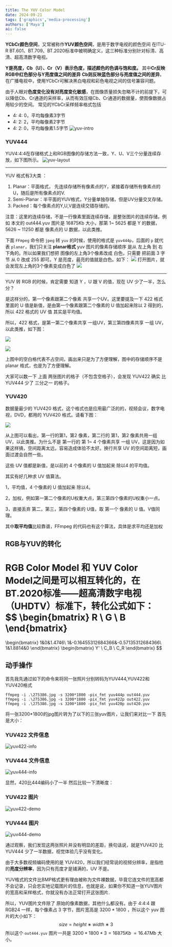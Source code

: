 ```yaml
---
title: The YUV Color Model
date: 2024-09-21
tags: ['graphics','media-processing']
authors: ['Maya']
ai: false
---
```


**YCbCr颜色空间**，又常被称作**YUV颜色空间**，是用于数字电视的颜色空间
在ITU-R BT.601、BT.709、BT.2020标准中被明确定义，这三种标准分别针对标清、高清、超高清数字电视。

**Y是亮度，Cb（U）、Cr（V）表示色度，描述颜色的色调与饱和度。**
其中**Cr反映RGB中红色部分与Y亮度值之间的差异**
**Cb则反映蓝色部分与亮度值之间的差异**。
在广播电视中，使用YCbCr可解决黑白电视和彩色电视之间的信号兼容问题。

由于人眼对**色度变化没有对亮度变化敏感**，在图像质量损失忽略不计的前提下，可以降低Cb、Cr通道的采样率，从而有效压缩Cb、Cr通道的数据量，使图像数据占用较少的空间。
常见的YCbCr采样频率格式包括
- 4: 4: 0，平均每像素3字节
- 4: 2: 2，平均每像素2字节
- 4: 2: 0，平均每像素1.5字节
![yuv-intro](/media-processing/yuv-intro.png)
### YUV444

YUV4:4:4在存储格式上和RGB图像的存储方法一致，Y、U、V三个分量连续存放，如下图所示。
![yuv-layout](/media-processing/yuv-layout.png)


---

YUV 格式有3大类 ：

1. Planar：平面格式， 先连续存储所有像素点的Y，紧接着存储所有像素点的U，随后是所有像素点的V.
2. Semi-Planar：半平面的YUV格式，Y分量单独存储，但是UV分量交叉存储。
3. Packed：每个像素点的Y,U,V是连续交错存储的。

注意：这里的连续存储，不是一行像素里面连续存储，是整张图片的连续存储，例如 本文的 out444.yuv 图片是 16875Kb 大小，那第 1~ 5625 都是 Y 的数据， 5626 ~ 11250 都是 像素点的 U 数据，以此类推。

下面 `FFmpeg` 命令把 `jpeg` 转 `yuv` 的时候，使用的格式是 `yuv444p`，后面的 `p` 就代表 `planar`，我们只关注 **planar格式**
yuv 图片的像素存储顺序 是从 左上角 到 右下角的。所以如果我们想把 图像的左上角3个像素改成 白色，只需要 把前面 3 字节 从 0 改成 255 即可。Y 是亮度，最亮的值就是白色。如下：
![](/media-processing/yuv-edit.png)
打开图片，就会发现左上角的3个像素变成白色了
![](/media-processing/yuv-edit-demo.png)

---


YUV 转 RGB 的时候，肯定需要 知道 Y ，U 跟 V 的值，现在 UV 少了一半，怎么分？

是这样分的，第一个像素跟第二个像素 共享一个UV。这里要提及一下 422 格式里面的 U 值是新值，是由第一个像素跟第二个像素的 U 值加起来除以 2 得到的，所以 422 格式的 UV 值 其实是平均值。

所以，422 格式，是第一第二个像素共享 一组UV，第三第四像素共享 一组 UV，以此类推，如下图：

![](https://ffmpeg.xianwaizhiyin.net/base-knowledge/raw-yuv-data/raw-yuv-data-1-8.png)

![](https://ffmpeg.xianwaizhiyin.net/base-knowledge/raw-yuv-data/raw-yuv-data-1-9.png)

上图中的空白格代表不占空间，画出来只是为了方便理解，图中的存储顺序不是 planar 格式，也是为了方便理解。

大家可以数一下 上面 两张图片的格子（不包含空格子），会发现 YUV422 确实 比 YUV444 少了 三分之一 的格子。
### YUV420
数据量最少的 YUV420 格式，这个格式也是应用最广泛的的，视频会议，数字电视，DVD，都用的 YUV420 格式。请看下图：

![](https://ffmpeg.xianwaizhiyin.net/base-knowledge/raw-yuv-data/raw-yuv-data-1-10.png)

从上图可以看出，第一行的第1，第2 像素，第二行的 第1，第2 像素共用一组 UV，以此类推。为什么不是 第一行的 第 1~ 4 个像素共享 一组 UV，这是因为如果这样搞，空间距离太远，容易造成体验不太好。换行共享 UV 的空间距离短，画面过渡会自然一些。

这些 UV 值都是新值，是以前的 4 个像素的 U 值加起来 除以4 的平均值。

其实有好几种求 UV 值算法。

1，平均值，4 个像素的 U 值加起来 除以4。

2，加权，例如第一第二个像素的U权重大点，第三第四个像素的U权重小一点。

3，直接丢弃 第二，第三，第四个像素的 U值，取 第一个 像素的 U 值。V值同理。

其中**取平均值**比较靠谱，FFmpeg 的代码也有这个算法，具体是求平均还是加权


## RGB与YUV的转化

RGB Color Model 和 YUV Color Model之间是可以相互转化的，在**BT.2020标准——超高清数字电视（UHDTV）标准**下，转化公式如下：
$$
\begin{bmatrix}
R \\
G \\
B
\end{bmatrix}
=
\begin{bmatrix}
1&0&1.4746\\
1&-0.16455312684366&-0.57135312684366\\
1&1.8814&0
\end{bmatrix}
\begin{bmatrix}
Y' \\
C_B \\
C_R
\end{bmatrix}
$$
## 动手操作
首先我先通过如下的命令来将同一张照片分别转码为YUV444,YUV422和YUV420格式
```
ffmpeg -i .\275386.jpg -s 3200*1800 -pix_fmt yuv444p out444.yuv
ffmpeg -i .\275386.jpg -s 3200*1800 -pix_fmt yuv422p out422.yuv
ffmpeg -i .\275386.jpg -s 3200*1800 -pix_fmt yuv420p out420.yuv
```

将一张3200\*1800的jpg图片转为了以下的三张yuv图片，让我们来对比一下
首先是大小：
### YUV422 文件信息
![yuv422-info](/media-processing/yuv422-info.png)
### YUV444 文件信息

![yuv444-info](/media-processing/yuv444-info.png)

显然，420比444编码小了一半
然后比较一下清晰度：
### YUV422 图片
![yuv422-demo](/media-processing/yuv422-demo.png)
### YUV444 图片
![yuv444-demo](/media-processing/yuv444-demo.png)

通过观察，我们发现这两张照片并没有明显的差距，换句话说，就是YUV420 比 YUV444 少了一半数据，视觉体验几乎没有变化。

由于大多数视频编码使用的是 YUV420，所以我们经常说的视频分辨率，是指他的**亮度分辨率**，因为只有亮度才是铺满的，UV 不是。

YUV格式的文件比BMP格式更有理由被称为文件裸数据，毕竟它连文件的宽高都不会记录，只会忠实地记载图片的信息，也就是说，如果你不知道一张YUV图片的宽高和采样格式，你就没有办法正常打开这张图片.

所以，YUV图片文件除了 原始的像素数据，其他什么都没有。由于 4:4:4 跟 RGB24 一样，每个像素占 3 字节，图片宽高是 $3200*1800$ ，所以这个 yuv 图片的大小如下：$$size=height∗width∗3$$所以这个 `out444.yuv` 图片一共是 $3200*1800*3=16875Kb~=16.47Mb$ 大小。

